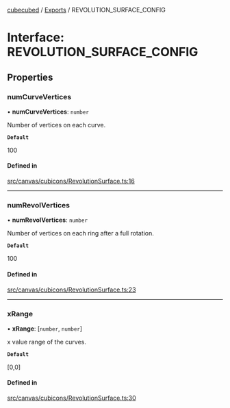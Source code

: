 [cubecubed](/reference/README.md) / [Exports](/reference/modules.md) / REVOLUTION\_SURFACE\_CONFIG

# Interface: REVOLUTION\_SURFACE\_CONFIG

## Properties

### numCurveVertices

• **numCurveVertices**: `number`

Number of vertices on each curve.

**`Default`**

100

#### Defined in

[src/canvas/cubicons/RevolutionSurface.ts:16](https://github.com/imaphatduc/cubecubed/blob/f8be6e1/src/canvas/cubicons/RevolutionSurface.ts#L16)

___

### numRevolVertices

• **numRevolVertices**: `number`

Number of vertices on each ring after a full rotation.

**`Default`**

100

#### Defined in

[src/canvas/cubicons/RevolutionSurface.ts:23](https://github.com/imaphatduc/cubecubed/blob/f8be6e1/src/canvas/cubicons/RevolutionSurface.ts#L23)

___

### xRange

• **xRange**: [`number`, `number`]

x value range of the curves.

**`Default`**

[0,0]

#### Defined in

[src/canvas/cubicons/RevolutionSurface.ts:30](https://github.com/imaphatduc/cubecubed/blob/f8be6e1/src/canvas/cubicons/RevolutionSurface.ts#L30)
